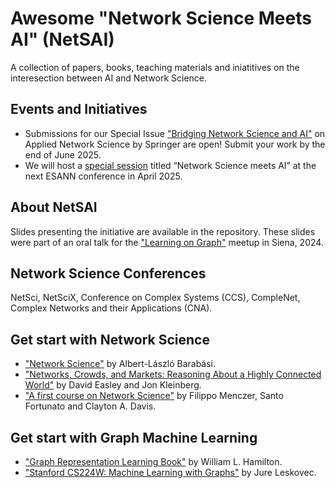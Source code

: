 # Awesome "Network Science Meets AI" (NetSAI)
A collection of papers, books, teaching materials and iniatitives on the interesection between AI and Network Science.

## Events and Initiatives
- Submissions for our Special Issue ["Bridging Network Science and AI"](https://link.springer.com/collections/hafcebgfci) on Applied Network Science by Springer are open! Submit your work by the end of June 2025.
- We will host a [special session](https://sites.google.com/view/esann-netsai/home) titled “Network Science meets AI” at the next ESANN conference in April 2025.

## About NetSAI 
Slides presenting the initiative are available in the repository. These slides were part of an oral talk for the ["Learning on Graph"](https://sites.google.com/student.unisi.it/log24siena/home-page) meetup in Siena, 2024.

## Network Science Conferences
NetSci, NetSciX, Conference on Complex Systems (CCS), CompleNet, Complex Networks and their Applications (CNA).

## Get start with Network Science
- ["Network Science"](https://networksciencebook.com/) by Albert-László Barabási.
- ["Networks, Crowds, and Markets: Reasoning About a Highly Connected World"](https://www.cs.cornell.edu/home/kleinber/networks-book/) by David Easley and Jon Kleinberg.
- ["A first course on Network Science"](https://github.com/CambridgeUniversityPress/FirstCourseNetworkScience) by Filippo Menczer, Santo Fortunato and Clayton A. Davis.

## Get start with Graph Machine Learning
- ["Graph Representation Learning Book"](https://www.cs.mcgill.ca/~wlh/grl_book/) by William L. Hamilton.
- ["Stanford CS224W: Machine Learning with Graphs"](https://www.youtube.com/watch?v=JAB_plj2rbA&list=PLoROMvodv4rPLKxIpqhjhPgdQy7imNkDn) by Jure Leskovec.
  
